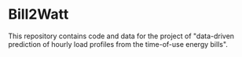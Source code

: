 # Bill2Watt
This repository contains code and data for the project of "data-driven prediction of hourly load profiles from the time-of-use energy bills".
